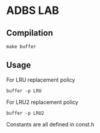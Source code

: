 # ADBS LAB

## Compilation

```shell
make buffer
```

## Usage

For LRU replacement policy 

```
buffer -p LRU
```

For LRU2 replacement policy

```
buffer -p LRU2
```
Constants are all defined in const.h

